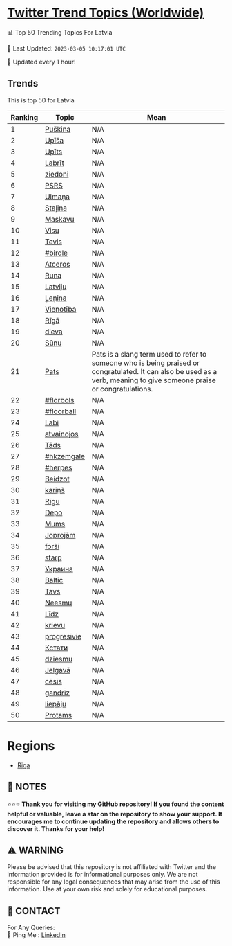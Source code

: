 [Twitter Trend Topics (Worldwide)](https://github.com/ErcinDedeoglu/Twitter-Trend-Topics)
==========


📊 Top 50 Trending Topics For Latvia

📆 Last Updated: `2023-03-05 10:17:01 UTC`

🔧 Updated every 1 hour!


## Trends

This is top 50 for Latvia

| Ranking | Topic | Mean |
| ------- | ------------ | ------------ |
| 1 | [Puškina](http://twitter.com/search?q=Pu%c5%a1kina) | N/A |
| 2 | [Upīša](http://twitter.com/search?q=Up%c4%ab%c5%a1a) | N/A |
| 3 | [Upīts](http://twitter.com/search?q=Up%c4%abts) | N/A |
| 4 | [Labrīt](http://twitter.com/search?q=Labr%c4%abt) | N/A |
| 5 | [ziedoni](http://twitter.com/search?q=ziedoni) | N/A |
| 6 | [PSRS](http://twitter.com/search?q=PSRS) | N/A |
| 7 | [Ulmaņa](http://twitter.com/search?q=Ulma%c5%86a) | N/A |
| 8 | [Staļina](http://twitter.com/search?q=Sta%c4%bcina) | N/A |
| 9 | [Maskavu](http://twitter.com/search?q=Maskavu) | N/A |
| 10 | [Visu](http://twitter.com/search?q=Visu) | N/A |
| 11 | [Tevis](http://twitter.com/search?q=Tevis) | N/A |
| 12 | [#birdle](http://twitter.com/search?q=%23birdle) | N/A |
| 13 | [Atceros](http://twitter.com/search?q=Atceros) | N/A |
| 14 | [Runa](http://twitter.com/search?q=Runa) | N/A |
| 15 | [Latviju](http://twitter.com/search?q=Latviju) | N/A |
| 16 | [Ļeņina](http://twitter.com/search?q=%c4%bbe%c5%86ina) | N/A |
| 17 | [Vienotība](http://twitter.com/search?q=Vienot%c4%abba) | N/A |
| 18 | [Rīgā](http://twitter.com/search?q=R%c4%abg%c4%81) | N/A |
| 19 | [dieva](http://twitter.com/search?q=dieva) | N/A |
| 20 | [Sūnu](http://twitter.com/search?q=S%c5%abnu) | N/A |
| 21 | [Pats](http://twitter.com/search?q=Pats) | Pats is a slang term used to refer to someone who is being praised or congratulated. It can also be used as a verb, meaning to give someone praise or congratulations. |
| 22 | [#florbols](http://twitter.com/search?q=%23florbols) | N/A |
| 23 | [#floorball](http://twitter.com/search?q=%23floorball) | N/A |
| 24 | [Labi](http://twitter.com/search?q=Labi) | N/A |
| 25 | [atvainojos](http://twitter.com/search?q=atvainojos) | N/A |
| 26 | [Tāds](http://twitter.com/search?q=T%c4%81ds) | N/A |
| 27 | [#hkzemgale](http://twitter.com/search?q=%23hkzemgale) | N/A |
| 28 | [#herpes](http://twitter.com/search?q=%23herpes) | N/A |
| 29 | [Beidzot](http://twitter.com/search?q=Beidzot) | N/A |
| 30 | [kariņš](http://twitter.com/search?q=kari%c5%86%c5%a1) | N/A |
| 31 | [Rīgu](http://twitter.com/search?q=R%c4%abgu) | N/A |
| 32 | [Depo](http://twitter.com/search?q=Depo) | N/A |
| 33 | [Mums](http://twitter.com/search?q=Mums) | N/A |
| 34 | [Joprojām](http://twitter.com/search?q=Joproj%c4%81m) | N/A |
| 35 | [forši](http://twitter.com/search?q=for%c5%a1i) | N/A |
| 36 | [starp](http://twitter.com/search?q=starp) | N/A |
| 37 | [Украина](http://twitter.com/search?q=%d0%a3%d0%ba%d1%80%d0%b0%d0%b8%d0%bd%d0%b0) | N/A |
| 38 | [Baltic](http://twitter.com/search?q=Baltic) | N/A |
| 39 | [Tavs](http://twitter.com/search?q=Tavs) | N/A |
| 40 | [Neesmu](http://twitter.com/search?q=Neesmu) | N/A |
| 41 | [Līdz](http://twitter.com/search?q=L%c4%abdz) | N/A |
| 42 | [krievu](http://twitter.com/search?q=krievu) | N/A |
| 43 | [progresīvie](http://twitter.com/search?q=progres%c4%abvie) | N/A |
| 44 | [Кстати](http://twitter.com/search?q=%d0%9a%d1%81%d1%82%d0%b0%d1%82%d0%b8) | N/A |
| 45 | [dziesmu](http://twitter.com/search?q=dziesmu) | N/A |
| 46 | [Jelgavā](http://twitter.com/search?q=Jelgav%c4%81) | N/A |
| 47 | [cēsīs](http://twitter.com/search?q=c%c4%93s%c4%abs) | N/A |
| 48 | [gandrīz](http://twitter.com/search?q=gandr%c4%abz) | N/A |
| 49 | [liepāju](http://twitter.com/search?q=liep%c4%81ju) | N/A |
| 50 | [Protams](http://twitter.com/search?q=Protams) | N/A |



# Regions

* [Riga](</Latvia/Riga.md>)



## 📝 NOTES

⭐⭐⭐ **Thank you for visiting my GitHub repository! If you found the content helpful or valuable, leave a star on the repository to show your support. It encourages me to continue updating the repository and allows others to discover it. Thanks for your help!**


## ⚠️ WARNING

Please be advised that this repository is not affiliated with Twitter and the information provided is for informational purposes only. We are not responsible for any legal consequences that may arise from the use of this information. Use at your own risk and solely for educational purposes.


## 📨 CONTACT

 For Any Queries:  
            🏓 Ping Me : [LinkedIn](https://www.linkedin.com/in/ercindedeoglu/)

